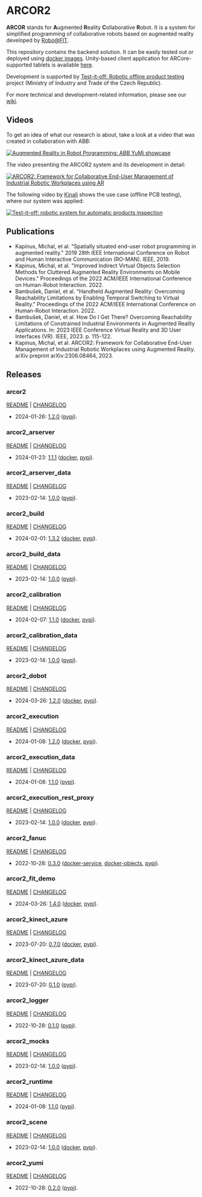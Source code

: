# ARCOR2

**ARCOR** stands for **A**ugmented **R**eality **C**ollaborative **R**obot. It is a system for simplified programming of collaborative robots based on augmented reality developed by [Robo@FIT](https://www.fit.vut.cz/research/group/robo/.en). 

This repository contains the backend solution. It can be easily tested out or deployed using [docker images](https://hub.docker.com/u/arcor2). Unity-based client application for ARCore-supported tablets is available [here](https://github.com/robofit/arcor2_editor).

Development is supported by [Test-it-off: Robotic offline product testing](https://www.fit.vut.cz/research/project/1308/) project (Ministry of Industry and Trade of the Czech Republic).

For more technical and development-related information, please see our [wiki](https://github.com/robofit/arcor2/wiki).

## Videos

To get an idea of what our research is about, take a look at a video that was created in collaboration with ABB:

[![Augmented Reality in Robot Programming: ABB YuMi showcase](http://i3.ytimg.com/vi/1sN1aUmuBjg/hqdefault.jpg)](https://youtu.be/1sN1aUmuBjg)

The video presenting the ARCOR2 system and its development in detail:

[![ARCOR2: Framework for Collaborative End-User Management of Industrial Robotic Workplaces using AR](https://img.youtube.com/vi/RI1uiIEiPK8/hqdefault.jpg)](https://youtu.be/RI1uiIEiPK8)

The following video by [Kinali](https://www.kinali.cz/en/) shows the use case (offline PCB testing), where our system was applied:

[![Test-it-off: robotic system for automatic products inspection](http://i3.ytimg.com/vi/6uktcrJCmc0/hqdefault.jpg)](https://youtu.be/6uktcrJCmc0)

## Publications
 
- Kapinus, Michal, et al. "Spatially situated end-user robot programming in augmented reality." 2019 28th IEEE International Conference on Robot and Human Interactive Communication (RO-MAN). IEEE, 2019.
- Kapinus, Michal, et al. "Improved Indirect Virtual Objects Selection Methods for Cluttered Augmented Reality Environments on Mobile Devices." Proceedings of the 2022 ACM/IEEE International Conference on Human-Robot Interaction. 2022.
- Bambušek, Daniel, et al. "Handheld Augmented Reality: Overcoming Reachability Limitations by Enabling Temporal Switching to Virtual Reality." Proceedings of the 2022 ACM/IEEE International Conference on Human-Robot Interaction. 2022.
- Bambušek, Daniel, et al. How Do I Get There? Overcoming Reachability Limitations of Constrained Industrial Environments in Augmented Reality Applications. In: 2023 IEEE Conference Virtual Reality and 3D User Interfaces (VR). IEEE, 2023. p. 115-122.
- Kapinus, Michal, et al. ARCOR2: Framework for Collaborative End-User Management of Industrial Robotic Workplaces using Augmented Reality. arXiv preprint arXiv:2306.08464, 2023.

## Releases

### arcor2

[README](src/python/arcor2/README.md) | [CHANGELOG](src/python/arcor2/CHANGELOG.md)

 - 2024-01-26: [1.2.0](https://github.com/robofit/arcor2/releases/tag/arcor2%2F1.2.0) ([pypi](https://pypi.org/project/arcor2/1.2.0/)).
 
### arcor2_arserver

[README](src/python/arcor2_arserver/README.md) | [CHANGELOG](src/python/arcor2_arserver/CHANGELOG.md)

 - 2024-01-23: [1.1.1](https://github.com/robofit/arcor2/releases/tag/arcor2_arserver%2F1.1.1) ([docker](https://hub.docker.com/r/arcor2/arcor2_arserver/tags?page=1&ordering=last_updated&name=1.1.1), [pypi](https://pypi.org/project/arcor2-arserver/1.1.1/)).
 
### arcor2_arserver_data

[README](src/python/arcor2_arserver_data/README.md) | [CHANGELOG](src/python/arcor2_arserver_data/CHANGELOG.md)

 - 2023-02-14: [1.0.0](https://github.com/robofit/arcor2/releases/tag/arcor2_arserver_data%2F1.0.0) ([pypi](https://pypi.org/project/arcor2-arserver-data/1.0.0/)).

### arcor2_build

[README](src/python/arcor2_build/README.md) | [CHANGELOG](src/python/arcor2_build/CHANGELOG.md)

 - 2024-02-01: [1.3.2](https://github.com/robofit/arcor2/releases/tag/arcor2_build%2F1.3.2) ([docker](https://hub.docker.com/r/arcor2/arcor2_build/tags?page=1&ordering=last_updated&name=1.3.2), [pypi](https://pypi.org/project/arcor2-build/1.3.2/)).

### arcor2_build_data

[README](src/python/arcor2_build_data/README.md) | [CHANGELOG](src/python/arcor2_build_data/CHANGELOG.md)

 - 2023-02-14: [1.0.0](https://github.com/robofit/arcor2/releases/tag/arcor2_build_data%2F1.0.0) ([pypi](https://pypi.org/project/arcor2-build-data/1.0.0/)).

### arcor2_calibration

[README](src/python/arcor2_calibration/README.md) | [CHANGELOG](src/python/arcor2_calibration/CHANGELOG.md)

 - 2024-02-07: [1.1.0](https://github.com/robofit/arcor2/releases/tag/arcor2_calibration%2F1.1.0) ([docker](https://hub.docker.com/r/arcor2/arcor2_calibration/tags?page=1&ordering=last_updated&name=1.1.0), [pypi](https://pypi.org/project/arcor2-calibration/1.1.0/)).

### arcor2_calibration_data

[README](src/python/arcor2_calibration_data/README.md) | [CHANGELOG](src/python/arcor2_calibration_data/CHANGELOG.md)

 - 2023-02-14: [1.0.0](https://github.com/robofit/arcor2/releases/tag/arcor2_calibration_data%2F1.0.0) ([pypi](https://pypi.org/project/arcor2-calibration-data/1.0.0/)).

### arcor2_dobot

[README](src/python/arcor2_dobot/README.md) | [CHANGELOG](src/python/arcor2_dobot/CHANGELOG.md)

 - 2024-03-26: [1.2.0](https://github.com/robofit/arcor2/releases/tag/arcor2_dobot%2F1.2.0) ([docker](https://hub.docker.com/r/arcor2/arcor2_dobot/tags?page=1&ordering=last_updated&name=1.2.0), [pypi](https://pypi.org/project/arcor2-dobot/1.2.0/)).

### arcor2_execution

[README](src/python/arcor2_execution/README.md) | [CHANGELOG](src/python/arcor2_execution/CHANGELOG.md)

 - 2024-01-08: [1.2.0](https://github.com/robofit/arcor2/releases/tag/arcor2_execution%2F1.2.0) ([docker](https://hub.docker.com/r/arcor2/arcor2_execution/tags?page=1&ordering=last_updated&name=1.2.0), [pypi](https://pypi.org/project/arcor2-execution/1.2.0/)).
 
### arcor2_execution_data

[README](src/python/arcor2_execution_data/README.md) | [CHANGELOG](src/python/arcor2_execution_data/CHANGELOG.md)

 - 2024-01-08: [1.1.0](https://github.com/robofit/arcor2/releases/tag/arcor2_execution_data%2F1.1.0) ([pypi](https://pypi.org/project/arcor2-execution-data/1.1.0/)).
 
### arcor2_execution_rest_proxy

[README](src/python/arcor2_execution_rest_proxy/README.md) | [CHANGELOG](src/python/arcor2_execution_rest_proxy/CHANGELOG.md)

 - 2023-02-14: [1.0.0](https://github.com/robofit/arcor2/releases/tag/arcor2_execution_rest_proxy%2F1.0.0) ([docker](https://hub.docker.com/r/arcor2/arcor2_execution_proxy/tags?page=1&ordering=last_updated&name=1.0.0), [pypi](https://pypi.org/project/arcor2-execution-rest-proxy/1.0.0/)).
 
### arcor2_fanuc

[README](src/python/arcor2_fanuc/README.md) | [CHANGELOG](src/python/arcor2_fanuc/CHANGELOG.md)

 - 2022-10-28: [0.3.0](https://github.com/robofit/arcor2/releases/tag/arcor2_fanuc%2F0.3.0) ([docker-service](https://hub.docker.com/r/arcor2/arcor2_fanuc/tags?page=1&ordering=last_updated&name=0.1.0), [docker-objects](https://hub.docker.com/r/arcor2/arcor2_fanuc_upload_object_types/tags?page=1&ordering=last_updated&name=0.3.0), [pypi](https://pypi.org/project/arcor2-fanuc/0.3.0/)). 

### arcor2_fit_demo

[README](src/python/arcor2_fit_demo/README.md) | [CHANGELOG](src/python/arcor2_fit_demo/CHANGELOG.md)

- 2024-03-26: [1.4.0](https://github.com/robofit/arcor2/releases/tag/arcor2_fit_demo%2F1.4.0) ([docker](https://hub.docker.com/r/arcor2/arcor2_upload_fit_demo/tags?page=1&ordering=last_updated&name=1.4.0), [pypi](https://pypi.org/project/arcor2-fit-demo/1.4.0/)).
  
### arcor2_kinect_azure

[README](src/python/arcor2_kinect_azure/README.md) | [CHANGELOG](src/python/arcor2_kinect_azure/CHANGELOG.md)

 - 2023-07-20: [0.7.0](https://github.com/robofit/arcor2/releases/tag/arcor2_kinect_azure%2F0.7.0) ([docker](https://hub.docker.com/r/arcor2/arcor2_kinect_azure/tags?page=1&ordering=last_updated&name=0.7.0), [pypi](https://pypi.org/project/arcor2_kinect_azure/0.7.0/)).

### arcor2_kinect_azure_data

[README](src/python/arcor2_kinect_azure_data/README.md) | [CHANGELOG](src/python/arcor2_kinect_azure_data/CHANGELOG.md)

 - 2023-07-20: [0.1.0](https://github.com/robofit/arcor2/releases/tag/arcor2_kinect_azure_data%2F0.1.0) ([pypi](https://pypi.org/project/arcor2_kinect_azure_data/0.1.0/)).


### arcor2_logger

[README](src/python/arcor2_logger/README.md) | [CHANGELOG](src/python/arcor2_logger/CHANGELOG.md)

 - 2022-10-28: [0.1.0](https://github.com/robofit/arcor2/releases/tag/arcor2_logger%2F0.1.0) ([pypi](https://pypi.org/project/arcor2-logger/0.1.0/)).
 
### arcor2_mocks

[README](src/python/arcor2_mocks/README.md) | [CHANGELOG](src/python/arcor2_mocks/CHANGELOG.md)

 - 2023-02-14: [1.0.0](https://github.com/robofit/arcor2/releases/tag/arcor2_mocks%2F1.0.0) ([pypi](https://pypi.org/project/arcor2-mocks/1.0.0/)).

### arcor2_runtime

[README](src/python/arcor2_runtime/README.md) | [CHANGELOG](src/python/arcor2_runtime/CHANGELOG.md)

 - 2024-01-08: [1.1.0](https://github.com/robofit/arcor2/releases/tag/arcor2_runtime%2F1.1.0) ([pypi](https://pypi.org/project/arcor2-runtime/1.1.0/)).

### arcor2_scene

[README](src/python/arcor2_scene/README.md) | [CHANGELOG](src/python/arcor2_scene/CHANGELOG.md)

 - 2023-02-14: [1.0.0](https://github.com/robofit/arcor2/releases/tag/arcor2_scene%2F1.0.0) ([docker](https://hub.docker.com/r/arcor2/arcor2_scene/tags?page=1&ordering=last_updated&name=1.0.0), [pypi](https://pypi.org/project/arcor2-scene/1.0.0/)).

### arcor2_yumi

[README](src/python/arcor2_yumi/README.md) | [CHANGELOG](src/python/arcor2_yumi/CHANGELOG.md)

 - 2022-10-28: [0.2.0](https://github.com/robofit/arcor2/releases/tag/arcor2_yumi%2F0.2.0) ([pypi](https://pypi.org/project/arcor2-yumi/0.2.0/)).

